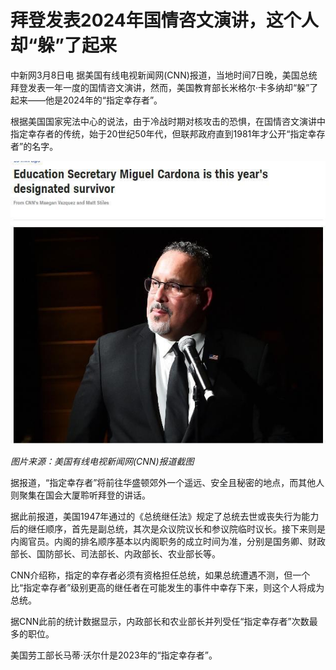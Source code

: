 # 拜登发表2024年国情咨文演讲，这个人却“躲”了起来

中新网3月8日电
据美国有线电视新闻网(CNN)报道，当地时间7日晚，美国总统拜登发表一年一度的国情咨文演讲，然而，美国教育部长米格尔·卡多纳却“躲”了起来——他是2024年的“指定幸存者”。

根据美国国家宪法中心的说法，由于冷战时期对核攻击的恐惧，在国情咨文演讲中指定幸存者的传统，始于20世纪50年代，但联邦政府直到1981年才公开“指定幸存者”的名字。

![b9c4b4ffced9b335bc5046a23f2ce8c7.jpg](https://raw.githubusercontent.com/qqhsx/qqnews_image/main/2024/03/08/拜登发表2024年国情咨文演讲，这个人却“躲”了起来/b9c4b4ffced9b335bc5046a23f2ce8c7.jpg)

_图片来源：美国有线电视新闻网(CNN)报道截图_

据报道，“指定幸存者”将前往华盛顿郊外一个遥远、安全且秘密的地点，而其他人则聚集在国会大厦聆听拜登的讲话。

据此前报道，美国1947年通过的《总统继任法》规定了总统去世或丧失行为能力后的继任顺序，首先是副总统，其次是众议院议长和参议院临时议长。接下来则是内阁官员。内阁的排名顺序基本以内阁职务的成立时间为准，分别是国务卿、财政部长、国防部长、司法部长、内政部长、农业部长等。

CNN介绍称，指定的幸存者必须有资格担任总统，如果总统遭遇不测，但一个比“指定幸存者”级别更高的继任者在可能发生的事件中幸存下来，则这个人将成为总统。

据CNN此前的统计数据显示，内政部长和农业部长并列受任“指定幸存者”次数最多的职位。

美国劳工部长马蒂·沃尔什是2023年的“指定幸存者”。

